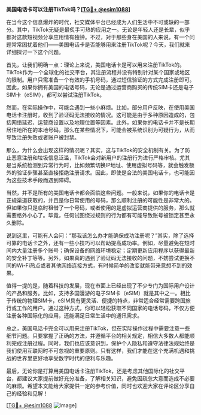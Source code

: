 **美国电话卡可以注册TikTok吗？[[TG💪+ @esim1088](https://t.me/s/esim1088)]**

在当今这个信息爆炸的时代，社交媒体平台已经成为人们生活中不可或缺的一部分。其中，TikTok无疑是最炙手可热的应用之一。无论是年轻人还是长辈，似乎都对这款短视频分享应用情有独钟。不过，对于那些身在美国的人来说，有一个问题常常困扰着他们——美国电话卡是否能够用来注册TikTok呢？今天，我们就来详细探讨一下这个问题。

首先，让我们明确一点：理论上来说，美国电话卡是可以用来注册TikTok的。TikTok作为一个全球化的社交平台，其注册流程并没有特别针对某个国家或地区的限制。用户只需准备一个有效的手机号码，通过短信验证的方式完成注册即可。因此，如果你拥有美国的电话号码，无论是通过运营商购买的传统SIM卡还是电子SIM卡（eSIM），都可以尝试注册TikTok。

然而，在实际操作中，可能会遇到一些小麻烦。比如，部分用户反映，在使用美国电话卡注册时，收到了验证码无法接收的情况。这可能是由于多种原因造成的，包括网络延迟、运营商设置以及地理位置等因素。此外，如果你的电话卡并不是长期居住地所在的本地号码，那么在某些情况下，可能会被系统识别为可疑行为，从而导致注册失败或者账户被封禁。

那么，为什么会出现这样的情况呢？其实，这与TikTok的安全机制有关。为了防止恶意注册和垃圾信息泛滥，TikTok会对新用户的注册行为进行严格审核。尤其是当系统检测到异常行为时，比如频繁切换IP地址、使用虚拟号码等，就会触发额外的验证步骤甚至直接拒绝注册请求。因此，即使是合法的美国电话卡，也可能因为这些技术手段而遇到障碍。

当然，并不是所有的美国电话卡都会面临这些问题。一般来说，如果你的电话卡是正规渠道获取的，并且是你日常使用的号码，那么顺利注册的可能性是非常大的。但如果你只是临时租借了一个号码，或者使用的是虚拟运营商提供的服务，那么就需要格外小心了。毕竟，任何试图绕过规则的行为都有可能导致账号被锁定甚至永久删除。

说到这里，可能有人会问：“那我该怎么办才能确保成功注册呢？”其实，除了选择可靠的电话卡之外，还有一些小技巧可以帮助提高成功率。例如，尽量避免在短时间内大量注册多个账号；确保设备的网络环境稳定；定期更新应用程序以获得最新的安全补丁等等。另外，如果真的遇到了验证码无法接收的问题，不妨尝试更换不同的Wi-Fi热点或者其他网络连接方式，有时候简单的改变就能带来意想不到的效果。

值得一提的是，随着科技的发展，现在市面上已经出现了不少专门为国际用户设计的产品和服务。比如，支持多国漫游的电子SIM卡（eSIM）就是其中之一。相比于传统的物理SIM卡，eSIM具有更灵活、便捷的特点，非常适合经常需要跨国旅行或工作的用户。通过这种方式，你可以轻松获取不同国家的电话号码，不仅方便注册各种国际化的应用，还能满足日常生活中的通讯需求。

总之，美国电话卡完全可以用来注册TikTok，但在实际操作过程中需要注意一些细节问题。只要掌握了正确的方法，并遵循平台的相关规定，相信大多数人都能顺利完成注册过程。同时，我们也应该意识到，保护个人隐私和遵守法律法规始终是我们使用互联网时不可忽视的重要原则。只有这样，我们才能在这个充满机遇和挑战的世界里更好地享受数字时代的便利与乐趣。

最后，无论你是打算用美国电话卡注册TikTok，还是考虑其他国际化的社交平台，都建议大家提前做好充分准备，了解相关知识，避免因疏忽大意而造成不必要的麻烦。希望本文能给大家提供一定的参考价值，同时也欢迎大家在评论区分享自己的经验和见解！

[[TG💪+ @esim1088](https://t.me/s/esim1088) ![Image](https://i.postimg.cc/4NQfJmqS/Snipaste-2025-05-13-00-14-12.png)]